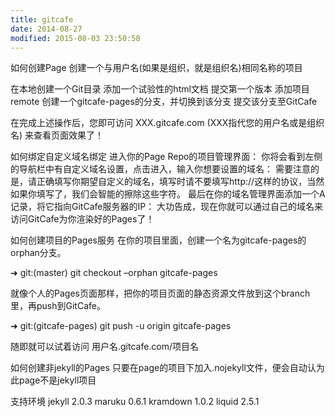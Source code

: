 ```yaml
---
title: gitcafe
date: 2014-08-27
modified: 2015-08-03 23:50:58
---
```



如何创建Page
创建一个与用户名(如果是组织，就是组织名)相同名称的项目

在本地创建一个Git目录
添加一个试验性的html文档
提交第一个版本
添加项目remote
创建一个gitcafe-pages的分支，并切换到该分支
提交该分支至GitCafe


在完成上述操作后，您即可访问 XXX.gitcafe.com (XXX指代您的用户名或是组织名) 来查看页面效果了！

如何绑定自定义域名绑定
进入你的Page Repo的项目管理界面： 
你将会看到左侧的导航栏中有自定义域名设置，点击进入，输入你想要设置的域名： 需要注意的是，请正确填写你期望自定义的域名，填写时请不要填写http://这样的协议，当然如果你填写了，我们会智能的擦除这些字符。
最后在你的域名管理界面添加一个A记录，将它指向GitCafe服务器的IP： 
大功告成，现在你就可以通过自己的域名来访问GitCafe为你渲染好的Pages了！

如何创建项目的Pages服务
在你的项目里面，创建一个名为gitcafe-pages的orphan分支。

➜ git:(master) git checkout –orphan gitcafe-pages

就像个人的Pages页面那样，把你的项目页面的静态资源文件放到这个branch里，再push到GitCafe。

➜ git:(gitcafe-pages) git push -u origin gitcafe-pages

随即就可以试着访问 用户名.gitcafe.com/项目名

如何创建非jekyll的Pages
只要在page的项目下加入.nojekyll文件，便会自动认为此page不是jekyll项目

支持环境
jekyll 2.0.3
maruku 0.6.1
kramdown 1.0.2
liquid 2.5.1
